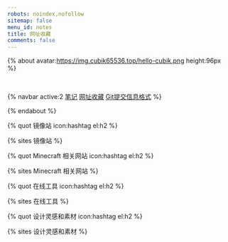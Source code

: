 ```yaml
---
robots: noindex,nofollow
sitemap: false
menu_id: notes
title: 网址收藏
comments: false
---
```


{% about avatar:https://img.cubik65536.top/hello-cubik.png height:96px %}

<br/>

{% navbar active:2 [笔记](/notes/) [网址收藏](/bookmarks/) [Git提交信息格式](/commit-message-conventions/) %}

{% endabout %}

{% quot 镜像站 icon:hashtag el:h2 %}

{% sites 镜像站 %}

{% quot Minecraft 相关网站 icon:hashtag el:h2 %}

{% sites Minecraft 相关网站 %}

{% quot 在线工具 icon:hashtag el:h2 %}

{% sites 在线工具 %}

{% quot 设计灵感和素材 icon:hashtag el:h2 %}

{% sites 设计灵感和素材 %}
